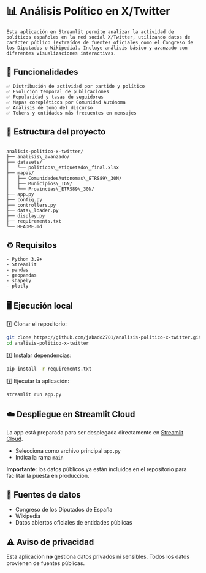 
# 📊 Análisis Político en X/Twitter
```
Esta aplicación en Streamlit permite analizar la actividad de políticos españoles en la red social X/Twitter, utilizando datos de carácter público (extraídos de fuentes oficiales como el Congreso de los Diputados o Wikipedia). Incluye análisis básico y avanzado con diferentes visualizaciones interactivas.
````
## 🚀 Funcionalidades
````
✅ Distribución de actividad por partido y político  
✅ Evolución temporal de publicaciones  
✅ Popularidad y tasas de seguidores  
✅ Mapas coropléticos por Comunidad Autónoma  
✅ Análisis de tono del discurso  
✅ Tokens y entidades más frecuentes en mensajes  
````
## 📁 Estructura del proyecto
````

analisis-politico-x-twitter/
├── analisis\_avanzado/
├── datasets/
│   └── politicos\_etiquetado\_final.xlsx
├── mapas/
│   ├── ComunidadesAutonomas\_ETRS89\_30N/
│   ├── Municipios\_IGN/
│   └── Provincias\_ETRS89\_30N/
├── app.py
├── config.py
├── controllers.py
├── data\_loader.py
├── display.py
├── requirements.txt
└── README.md
````
## ⚙️ Requisitos
````
- Python 3.9+  
- Streamlit  
- pandas  
- geopandas  
- shapely  
- plotly
````

## 🖥️ Ejecución local

1️⃣ Clonar el repositorio:  

```bash
git clone https://github.com/jabado2701/analisis-politico-x-twitter.git
cd analisis-politico-x-twitter
````

2️⃣ Instalar dependencias:

```bash
pip install -r requirements.txt
```

3️⃣ Ejecutar la aplicación:

```bash
streamlit run app.py
```

## ☁️ Despliegue en Streamlit Cloud

La app está preparada para ser desplegada directamente en [Streamlit Cloud](https://streamlit.io/cloud).

* Selecciona como archivo principal `app.py`
* Indica la rama `main`

**Importante**: los datos públicos ya están incluidos en el repositorio para facilitar la puesta en producción.

## 📄 Fuentes de datos

* Congreso de los Diputados de España
* Wikipedia
* Datos abiertos oficiales de entidades públicas

## ⚠️ Aviso de privacidad

Esta aplicación **no** gestiona datos privados ni sensibles. Todos los datos provienen de fuentes públicas.
```
